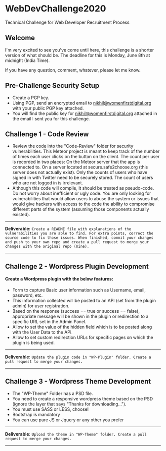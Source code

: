 # WebDevChallenge2020
Technical Challenge for Web Developer Recruitment Process

## Welcome
I'm very excited to see you've come until here, this challenge is a shorter version of what should be. The deadline for this is Monday, June 8th at midnight (India Time).

If you have any question, comment, whatever, please let me know.

## Pre-Challenge Security Setup
* Create a PGP key.
* Using PGP, send an encrypted email to nikhil@womenfirstdigital.org with your public PGP key attached.
* You will find the public key for nikhil@womenfirstdigital.org attached in the email I sent you for this challenge.

## Challenge 1 - Code Review
* Review the code into the "Code-Review" folder for security vulnerabilities. This Meteor project is meant to keep track of the number of times each user clicks on the button on the client. The count per user is recorded in two places: On the Meteor server that the app is connected to. On a server located at secure.safe2choose.org (this server does not actually exist).
Only the counts of users who have signed in with Twitter need to be securely stored. The count of users who are not logged in is irrelevant.
* Although this code will compile, it should be treated as pseudo-code. Do not worry about inefficient or ugly code. You are only looking for vulnerabilities that would allow users to abuse the system or issues that would give hackers with access to the code the ability to compromise different parts of the system (assuming those components actually existed).
***
**Deliverable:** `Create a README file with explanations of the vulnerabilities you are able to find. For extra points, correct the source code to fix those issues. When finished, commit your changes and push to your own repo and create a pull request to merge your changes with the original repo (mine).`
***

## Challenge 2 - Wordpress Plugin Development
#### Create a Wordpress plugin with the below features: 
* Form to capture Basic user information such as Username, email, password, etc.
* This information collected will be posted to an API (set from the plugin admin) for user registration.
* Based on the response (success == true or success == false), appropriate message will be shown in the plugin or redirection to a specific URL set in the Admin Panel.
* Allow to set the value of the hidden field which is to be posted along with the User Data to the API. 
* Allow to set custom redirection URLs for specific pages on which the plugin is being used.
***
**Deliverable:** `Update the plugin code in "WP-Plugin" folder. Create a pull request to merge your changes.` 
***

## Challenge 3 - Wordpress Theme Development
* The "WP-Theme" Folder has a PSD file. 
* You need to create a responsive wordpress theme based on the PSD (ignore the layer that says "Thanks for downloading...").
* You must use SASS or LESS, choose!
* Bootstrap is mandatory
* You can use pure JS or Jquery or any other you prefer
***
**Deliverable:**  `Upload the theme in "WP-Theme" folder. Create a pull request to merge your changes.`
***

